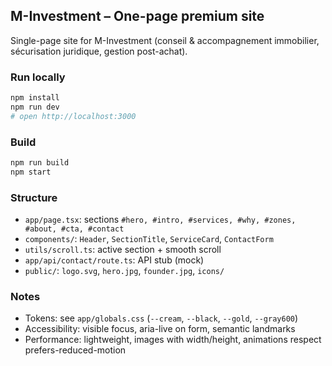 ## M-Investment – One-page premium site

Single-page site for M-Investment (conseil & accompagnement immobilier, sécurisation juridique, gestion post-achat).

### Run locally

```bash
npm install
npm run dev
# open http://localhost:3000
```

### Build

```bash
npm run build
npm start
```

### Structure

- `app/page.tsx`: sections `#hero, #intro, #services, #why, #zones, #about, #cta, #contact`
- `components/`: `Header`, `SectionTitle`, `ServiceCard`, `ContactForm`
- `utils/scroll.ts`: active section + smooth scroll
- `app/api/contact/route.ts`: API stub (mock)
- `public/`: `logo.svg`, `hero.jpg`, `founder.jpg`, `icons/`

### Notes

- Tokens: see `app/globals.css` (`--cream`, `--black`, `--gold`, `--gray600`)
- Accessibility: visible focus, aria-live on form, semantic landmarks
- Performance: lightweight, images with width/height, animations respect prefers-reduced-motion
